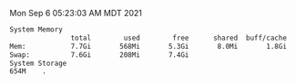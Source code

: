 Mon Sep  6 05:23:03 AM MDT 2021
```bash
System Memory
               total        used        free      shared  buff/cache   available
Mem:           7.7Gi       568Mi       5.3Gi       8.0Mi       1.8Gi       6.8Gi
Swap:          7.6Gi       208Mi       7.4Gi
System Storage
654M	.
```
